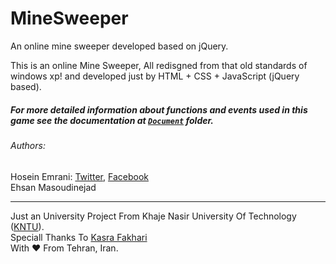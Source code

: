 MineSweeper
===========

An online mine sweeper developed based on jQuery.

This is an online Mine Sweeper, All redisgned from that old standards of windows xp! and developed just by HTML + CSS + JavaScript (jQuery based). 

##### For more detailed information about functions and events used in this game see the documentation at [`Document`](http://hoseinemrani.github.io/MineSweeper/Document/) folder. <br/>

###### Authors:

Hosein Emrani:  [Twitter](https://twitter.com/hoseiin), [Facebook](https://facebook.com/hosein.emrani) <br/>
Ehsan Masoudinejad

____

Just an University Project From Khaje Nasir University Of Technology ([KNTU](http://kntu.ac.ir)). <br/>
Speciall Thanks To [Kasra Fakhari](https://facebook.com/kasra.fakhari.5099)<br/>
With ♥ From Tehran, Iran.

